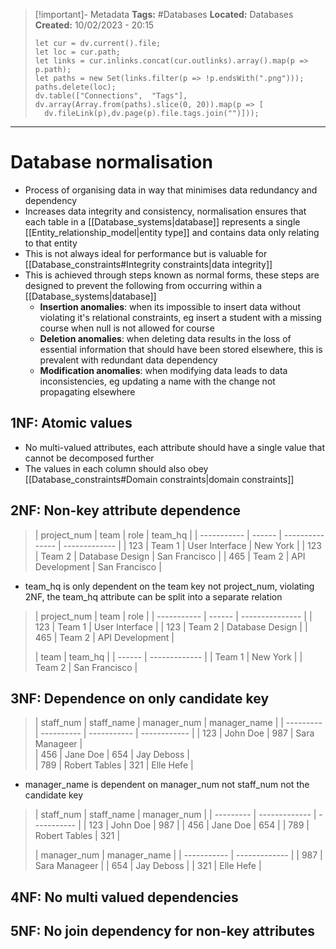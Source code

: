> [!important]- Metadata
> **Tags:** #Databases 
> **Located:** Databases
> **Created:** 10/02/2023 - 20:15
> ```dataviewjs
>let cur = dv.current().file;
>let loc = cur.path;
>let links = cur.inlinks.concat(cur.outlinks).array().map(p => p.path);
>let paths = new Set(links.filter(p => !p.endsWith(".png")));
>paths.delete(loc);
>dv.table(["Connections",  "Tags"], dv.array(Array.from(paths).slice(0, 20)).map(p => [
>   dv.fileLink(p),dv.page(p).file.tags.join("")]));
> ```

___
# Database normalisation

- Process of organising data in way that minimises data redundancy and dependency
- Increases data integrity and consistency, normalisation ensures that each table in a [[Database_systems|database]] represents a single [[Entity_relationship_model|entity type]] and contains data only relating to that entity 
- This is not always ideal for performance but is valuable for  [[Database_constraints#Integrity constraints|data integrity]]
- This is achieved through steps known as normal forms, these steps are designed to prevent the following from occurring within a [[Database_systems|database]]
	- **Insertion anomalies**: when its impossible to insert data without violating it's relational constraints, eg insert a student with a missing course when null is not allowed for course 
	- **Deletion anomalies**: when deleting data results in the loss of essential information that should have been stored elsewhere, this is prevalent with redundant data dependency 
	- **Modification anomalies**: when modifying data leads to data inconsistencies, eg updating a name with the change not propagating elsewhere
## 1NF: Atomic values
- No multi-valued attributes, each attribute should have a single value that cannot be decomposed further
- The values in each column should also obey [[Database_constraints#Domain constraints|domain constraints]]

## 2NF: Non-key attribute dependence 

> | project_num | team   | role            | team_hq       |
| ----------- | ------ | --------------- | ------------- |
| 123         | Team 1 | User Interface  | New York      |
| 123         | Team 2 | Database Design | San Francisco |
| 465         | Team 2 | API Development | San Francisco |

- team_hq is only dependent on the team key not project_num, violating 2NF, the team_hq attribute can be split into a separate relation

> | project_num | team   | role            |
| ----------- | ------ | --------------- |
| 123         | Team 1 | User Interface  |
| 123         | Team 2 | Database Design |
| 465         | Team 2 | API Development |
> 
> | team   | team_hq       |
| ------ | ------------- |
| Team 1 | New York      |
| Team 2 | San Francisco |

## 3NF: Dependence on only candidate key
>  | staff_num | staff_name | manager_num | manager_name |
 | --------- | ---------- | ----------- | ------------ |
| 123 | John Doe | 987 | Sara Manageer |  
| 456 | Jane Doe | 654 | Jay Deboss |  
| 789 | Robert Tables | 321 | Elle Hefe |  

- manager_name is dependent on manager_num not staff_num not the candidate key

> | staff_num | staff_name    | manager_num |
| --------- | ------------- | ----------- |
| 123       | John Doe      | 987         |
| 456       | Jane Doe      | 654         |
| 789       | Robert Tables | 321         |
> 
> | manager_num | manager_name  |
| ----------- | ------------- |
| 987         | Sara Manageer |
| 654         | Jay Deboss    |
| 321         | Elle Hefe     |


## 4NF: No multi valued dependencies


## 5NF: No join dependency for non-key attributes
